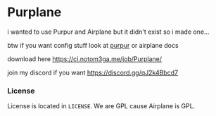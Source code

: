 # Purplane
i wanted to use Purpur and Airplane but it didn't exist so i made one...

btw if you want config stuff look at [purpur](https://pl3xgaming.github.io/PurpurDocs) or airplane docs

download here https://ci.notom3ga.me/job/Purplane/

join my discord if you want https://discord.gg/qJ2k4Bbcd7

### License
License is located in `LICENSE`. We are GPL cause Airplane is GPL.
